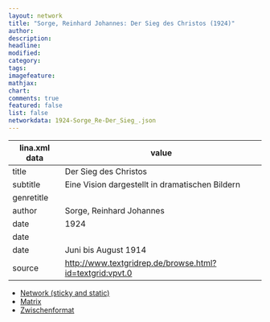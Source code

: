 ```yaml
---
layout: network
title: "Sorge, Reinhard Johannes: Der Sieg des Christos (1924)"
author:
description:
headline:
modified:
category:
tags:
imagefeature: 
mathjax: 
chart: 
comments: true
featured: false
list: false
networkdata: 1924-Sorge_Re-Der_Sieg_.json
---
```

lina.xml data  | value
------------- | -------------
title|Der Sieg des Christos
subtitle|Eine Vision dargestellt in dramatischen Bildern
genretitle|
author|Sorge, Reinhard Johannes
date|1924
date|
date|Juni bis August 1914
source|http://www.textgridrep.de/browse.html?id=textgrid:vpvt.0


* [Network (sticky and static)](/network149)
* [Matrix](/matrix149)
* [Zwischenformat](/lina149 )
